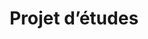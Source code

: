 ---
slug: verification-et-lettre
title: Projet d’études
price: 150
excerpt: Nous allons analyser votre dossier de demande de visa pour vous assurer que vous n’avez rien manqué et que vous avez mis toutes les chances de votre coté pour l’obtention du visa.
rank: 2
assistanceFormServiceChoiceLabel: En plus de vérifier ma demande, je veux que vous m’aidiez à mieux expliquer mon projet d’études afin de maximiser mes chances d’obtention du visa.
assistanceFormConfirmationTitle: 🎉 Demande d’assistance reçue 🎉
assistanceFormConfirmationFirstParagraph: Votre demande d’analyses et recommandations concernant vos documents de demande de visa a été reçue par notre équipe. Un membre de l’équipe vous contactera dans un délai de trois jours ouvrables pour vous expliquer comment procéder au paiement de frais de vérification.
assistanceFormConfirmationSecondParagraph: Vous pouvez déjà envoyer vos documents à l’adresse courriel assistance@rdcetudes.com en attendant d’effectuer votre paiement. Nous vous remercions pour la confiance que vous nous accordez.
---